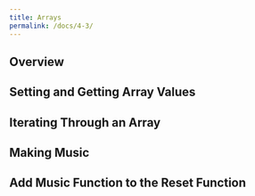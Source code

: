 ```yaml
---
title: Arrays
permalink: /docs/4-3/
---
```

## Overview

## Setting and Getting Array Values

## Iterating Through an Array

## Making Music

## Add Music Function to the Reset Function
